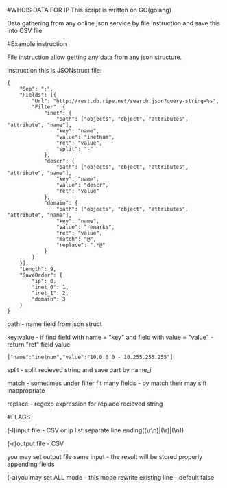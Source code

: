 #WHOIS DATA FOR IP
	This script is written on GO(golang)
	
Data gathering from any online json service by file instruction and save this into CSV file

#Example instruction

File instruction allow getting any data from any json structure.

instruction this is JSONstruct file:

	{
		"Sep": ";",
		"Fields": [{
			"Url": "http://rest.db.ripe.net/search.json?query-string=%s",
			"Filter": {
				"inet": {
					"path": ["objects", "object", "attributes", "attribute", "name"],
					"key": "name",
					"value": "inetnum",
					"ret": "value",
					"split": "-"
				},
				"descr": {
					"path": ["objects", "object", "attributes", "attribute", "name"],
					"key": "name",
					"value": "descr",
					"ret": "value"
				},
				"domain": {
					"path": ["objects", "object", "attributes", "attribute", "name"],
					"key": "name",
					"value": "remarks",
					"ret": "value",
					"match": "@",
					"replace": ".*@"
				}
			}
		}],
		"Length": 9,
		"SaveOrder": {
			"ip": 0,
			"inet_0": 1,
			"inet_1": 2,
			"domain": 3
		}
	}
	
path - name field from json struct

key:value - if find field with name = "key" and field with value = "value" - return "ret" field value

	["name":"inetnum","value":"10.0.0.0 - 10.255.255.255"]
	
split - split recieved string and save part by name_i

match - sometimes under filter fit many fields - by match their may sift inappropriate

replace - regexp expression for replace recieved string

	
#FLAGS

(-l)input file - CSV or ip list separate line ending((\r\n)|(\r)|(\n))

(-r)output file - CSV

you may set output file same input - the result will be stored properly appending fields

(-a)you may set ALL mode - this mode rewrite existing line - default false

